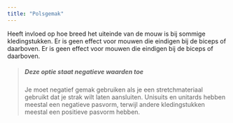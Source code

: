 ```yaml
---
title: "Polsgemak"
---
```


Heeft invloed op hoe breed het uiteinde van de mouw is bij sommige kledingstukken. Er is geen effect voor mouwen die eindigen bij de biceps of daarboven. Er is geen effect voor mouwen die eindigen bij de biceps of daarboven.

> ##### Deze optie staat negatieve waarden toe
> 
> Je moet negatief gemak gebruiken als je een stretchmateriaal gebruikt dat je strak wilt laten aansluiten. Unisuits en unitards hebben meestal een negatieve pasvorm, terwijl andere kledingstukken meestal een positieve pasvorm hebben.

